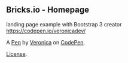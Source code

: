 Bricks.io - Homepage
--------------------
landing page example with Bootstrap 3
creator  https://codepen.io/veronicadev/

A [Pen](https://codepen.io/veronicadev/pen/YYvjzO) by [Veronica](https://codepen.io/veronicadev) on [CodePen](https://codepen.io).

[License](https://codepen.io/license/pen/YYvjzO).